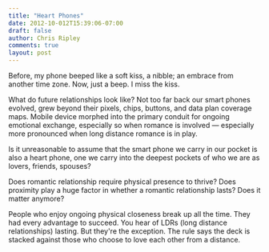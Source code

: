 ```yaml
---
title: "Heart Phones"
date: 2012-10-012T15:39:06-07:00
draft: false
author: Chris Ripley
comments: true
layout: post
---
```

Before, my phone beeped like a soft kiss, a nibble; an embrace from another time zone. Now, just a beep. I miss the kiss.

What do future relationships look like? Not too far back our smart phones evolved, grew beyond their pixels, chips, buttons, and data plan coverage maps. Mobile device morphed into the primary conduit for ongoing emotional exchange, especially so when romance is involved — especially more pronounced when long distance romance is in play.

Is it unreasonable to assume that the smart phone we carry in our pocket is also a heart phone, one we carry into the deepest pockets of who we are as lovers, friends, spouses?

Does romantic relationship require physical presence to thrive? Does proximity play a huge factor in whether a romantic relationship lasts? Does it matter anymore?

People who enjoy ongoing physical closeness break up all the time. They had every advantage to succeed. You hear of LDRs (long distance relationships) lasting. But they're the exception. The rule says the deck is stacked against those who choose to love each other from a distance.


